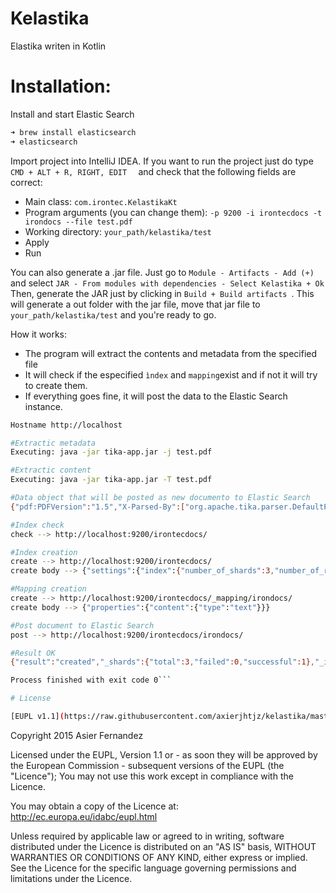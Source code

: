 # Kelastika
Elastika writen in Kotlin

# Installation:

 Install and start Elastic Search
 ```sh
 ➜ brew install elasticsearch
 ➜ elasticsearch
 ```
Import project into IntelliJ IDEA.
If you want to run the project just do type ```CMD + ALT + R, RIGHT, EDIT  ``` and check that the following fields are correct:

  - Main class:  ```com.irontec.KelastikaKt ```
  - Program arguments (you can change them):  ```-p 9200 -i irontecdocs -t irondocs --file test.pdf ```
  - Working directory:  ```your_path/kelastika/test```
  - Apply
  - Run

You can also generate a .jar file. Just go to ```Module - Artifacts - Add (+) ``` and select ```JAR - From modules with dependencies - Select Kelastika + Ok ```
Then, generate the JAR just by clicking in ```Build + Build artifacts ```. This will generate a out folder with the jar file, move that jar file to ```your_path/kelastika/test``` and you're ready to go.

How it works:
  - The program will extract the contents and metadata from the specified file
  - It will check if the especified ```ìndex``` and ```mapping```exist and if not it will try to create them.
  - If everything goes fine, it will post the data to the Elastic Search instance.

```sh
Hostname http://localhost

#Extractic metadata
Executing: java -jar tika-app.jar -j test.pdf

#Extractic content
Executing: java -jar tika-app.jar -T test.pdf

#Data object that will be posted as new documento to Elastic Search
{"pdf:PDFVersion":"1.5","X-Parsed-By":["org.apache.tika.parser.DefaultParser","org.apache.tika.parser.pdf.PDFParser"],"access_permission:modify_annotations":"true","access_permission:can_print_degraded":"true","access_permission:assemble_document":"true","access_permission:extract_for_accessibility":"true","xmpTPg:NPages":"1","resourceName":"test.pdf","dc:format":"application/pdf; version=1.5","access_permission:extract_content":"true","content":"","access_permission:can_print":"true","access_permission:fill_in_form":"true","pdf:encrypted":"false","producer":"Skia/PDF m61","Content-Length":"16134","access_permission:can_modify":"true","Content-Type":"application/pdf"}

#Index check
check --> http://localhost:9200/irontecdocs/

#Index creation
create --> http://localhost:9200/irontecdocs/
create body --> {"settings":{"index":{"number_of_shards":3,"number_of_replicas":2}}}

#Mapping creation
create --> http://localhost:9200/irontecdocs/_mapping/irondocs/
create body --> {"properties":{"content":{"type":"text"}}}

#Post document to Elastic Search
post --> http://localhost:9200/irontecdocs/irondocs/

#Result OK
{"result":"created","_shards":{"total":3,"failed":0,"successful":1},"_index":"irontecdocs","created":true,"_type":"irondocs","_id":"AVzzKj2n_xhkoT6fMb8X","_version":1}

Process finished with exit code 0```

# License

[EUPL v1.1](https://raw.githubusercontent.com/axierjhtjz/kelastika/master/LICENSE)

```
Copyright 2015 Asier Fernandez

Licensed under the EUPL, Version 1.1 or - as soon they will be approved by the European
Commission - subsequent versions of the EUPL (the "Licence"); You may not use this work
except in compliance with the Licence.

You may obtain a copy of the Licence at:
http://ec.europa.eu/idabc/eupl.html

Unless required by applicable law or agreed to in writing, software distributed under 
the Licence is distributed on an "AS IS" basis, WITHOUT WARRANTIES OR CONDITIONS OF 
ANY KIND, either express or implied. See the Licence for the specific language 
governing permissions and limitations under the Licence.
```